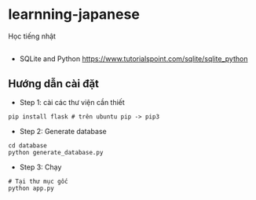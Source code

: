 # learnning-japanese
Học tiếng nhật 

## 
- SQLite and Python
https://www.tutorialspoint.com/sqlite/sqlite_python

## Hướng dẫn cài đặt

- Step 1: cài các thư viện  cần thiết
```
pip install flask # trên ubuntu pip -> pip3
```

- Step 2: Generate database
```
cd database
python generate_database.py
```

- Step 3: Chạy
```
# Tại thư mục gốc 
python app.py
```